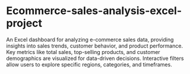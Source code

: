# Ecommerce-sales-analysis-excel-project
An Excel dashboard for analyzing e-commerce sales data, providing insights into sales trends, customer behavior, and product performance. Key metrics like total sales, top-selling products, and customer demographics are visualized for data-driven decisions. Interactive filters allow users to explore specific regions, categories, and timeframes.
